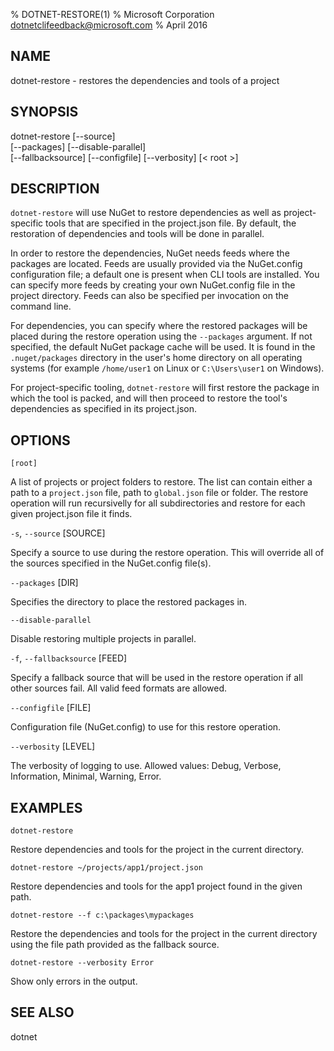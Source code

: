 % DOTNET-RESTORE(1)
% Microsoft Corporation dotnetclifeedback@microsoft.com
% April 2016

## NAME

dotnet-restore - restores the dependencies and tools of a project

## SYNOPSIS

dotnet-restore [--source]  
    [--packages] [--disable-parallel]  
    [--fallbacksource] [--configfile] [--verbosity]
    [< root >]  

## DESCRIPTION

`dotnet-restore` will use NuGet to restore dependencies as well as project-specific tools that are specified in the 
project.json file. By default, the restoration of dependencies and tools will be done in parallel.

In order to restore the dependencies, NuGet needs feeds where the packages are located. Feeds are usually provided via the 
NuGet.config configuration file; a default one is present when CLI tools are installed. You can specify more feeds by 
creating your own NuGet.config file in the project directory. Feeds can also be specified per invocation on the command line. 

For dependencies, you can specify where the restored packages will be placed during the restore operation using the 
`--packages` argument. If not specified, the default NuGet package cache will be used. It is found in the `.nuget/packages`
directory in the user's home directory on all operating systems (for example `/home/user1` on Linux or `C:\Users\user1` 
on Windows).

For project-specific tooling, `dotnet-restore` will first restore the package in which the tool is packed, and will then
proceed to restore the tool's dependencies as specified in its project.json. 

## OPTIONS

`[root]` 
    
 A list of projects or project folders to restore. The list can contain either a path to a `project.json` file, path to `global.json` file or  folder. The restore operation will run recursivelly for all subdirectories and restore for each given project.json file it finds.

`-s`, `--source` [SOURCE]

Specify a source to use during the restore operation. This will override all of the sources specified in the NuGet.config file(s). 

`--packages` [DIR]

Specifies the directory to place the restored packages in. 

`--disable-parallel`

Disable restoring multiple projects in parallel. 

`-f`, `--fallbacksource` [FEED]

Specify a fallback source that will be used in the restore operation if all other sources fail. All valid feed formats are allowed. 

`--configfile` [FILE]

Configuration file (NuGet.config) to use for this restore operation. 

`--verbosity` [LEVEL]

The verbosity of logging to use. Allowed values: Debug, Verbose, Information, Minimal, Warning, Error.

## EXAMPLES

`dotnet-restore`

Restore dependencies and tools for the project in the current directory. 

`dotnet-restore ~/projects/app1/project.json`
    
Restore dependencies and tools for the app1 project found in the given path.
	
`dotnet-restore --f c:\packages\mypackages`
    
Restore the dependencies and tools for the project in the current directory using the file path provided as the fallback source. 
	
`dotnet-restore --verbosity Error`
    
Show only errors in the output.

## SEE ALSO

dotnet 